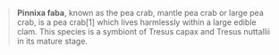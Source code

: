 > **Pinnixa faba**, known as the pea crab, mantle pea crab or large pea crab, is a pea crab[1] which lives harmlessly within a large edible clam. This species is a symbiont of Tresus capax and Tresus nuttallii in its mature stage.
